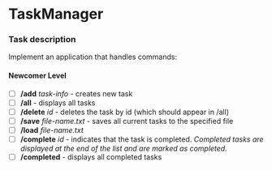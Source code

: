 # TaskManager
### Task description
Implement an application that handles commands:
#### Newcomer Level
- [ ] **/add** *task-info* - creates new task
- [ ] **/all** - displays all tasks
- [ ] **/delete** *id* - deletes the task by id (which should appear in /all)
- [ ] **/save** *file-name.txt* - saves all current tasks to the specified file
- [ ] **/load** *file-name.txt*
- [ ] **/complete** *id* - indicates that the task is completed. *Completed tasks are displayed at the end of the list and are marked as completed.*
- [ ] **/completed** - displays all completed tasks
